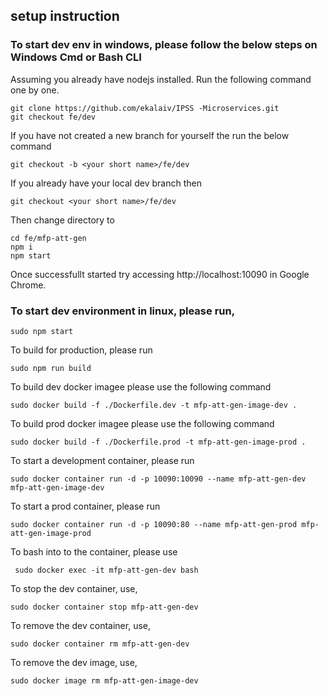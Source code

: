 ## setup instruction
### To start dev env in windows, please follow the below steps on Windows Cmd or Bash CLI

Assuming you already have nodejs installed.
Run the following command one by one.
```
git clone https://github.com/ekalaiv/IPSS -Microservices.git
git checkout fe/dev
```
If you have not created a new branch for yourself the run the below command
```
git checkout -b <your short name>/fe/dev
```
If you already have your local dev branch then
```
git checkout <your short name>/fe/dev
```
Then change directory to 
```
cd fe/mfp-att-gen
npm i
npm start
```

Once successfullt started try accessing http://localhost:10090 in Google Chrome.

### To start dev environment in linux, please run,

```
sudo npm start
```

To build for production, please run

```
sudo npm run build
```

To build dev docker imagee please use the following command

```
sudo docker build -f ./Dockerfile.dev -t mfp-att-gen-image-dev .
```
To build prod docker imagee please use the following command

```
sudo docker build -f ./Dockerfile.prod -t mfp-att-gen-image-prod .
```

To start a development container, please run

```
sudo docker container run -d -p 10090:10090 --name mfp-att-gen-dev mfp-att-gen-image-dev
```

To start a prod container, please run

```
sudo docker container run -d -p 10090:80 --name mfp-att-gen-prod mfp-att-gen-image-prod
```

To bash into to the container, please use

```
 sudo docker exec -it mfp-att-gen-dev bash
```

To stop the dev container, use,

```
sudo docker container stop mfp-att-gen-dev
```

To remove the dev container, use,

```
sudo docker container rm mfp-att-gen-dev
```

To remove the dev image, use,

```
sudo docker image rm mfp-att-gen-image-dev
```